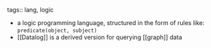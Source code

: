 tags:: lang, logic

- a logic programming language, structured in the form of rules like: `predicate(object, subject)`
- [[Datalog]] is a derived version for querying [[graph]] data